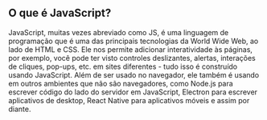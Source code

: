 ## O que é JavaScript?

JavaScript, muitas vezes abreviado como JS, é uma linguagem de programação que é uma das principais tecnologias da World Wide Web, ao lado de HTML e CSS. Ele nos permite adicionar interatividade às páginas, por exemplo, você pode ter visto controles deslizantes, alertas, interações de cliques, pop-ups, etc. em sites diferentes - tudo isso é construído usando JavaScript. Além de ser usado no navegador, ele também é usando em outros ambientes que não são navegadores, como Node.js para escrever código do lado do servidor em JavaScript, Electron para escrever aplicativos de desktop, React Native para aplicativos móveis e assim por diante.